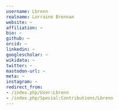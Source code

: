 ```yaml
---
username: Lbrenn
realname: Lorraine Brennan
website: ~
affiliation: ~
bio: ~
github: ~
orcid: ~
linkedin: ~
googlescholar: ~
wikidata: ~
twitter: ~
mastodon-url: ~
meta: ~
instagram: ~
redirect_from:
- /index.php/User:Lbrenn
- /index.php/Special:Contributions/Lbrenn
---
```

